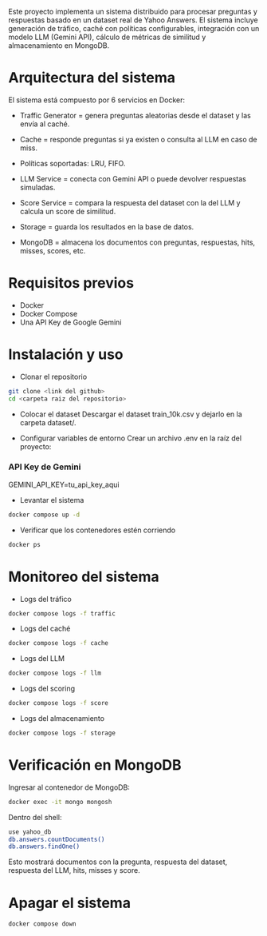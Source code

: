 Este proyecto implementa un sistema distribuido para procesar preguntas y respuestas basado en un dataset real de Yahoo Answers.
El sistema incluye generación de tráfico, caché con políticas configurables, integración con un modelo LLM (Gemini API), cálculo de métricas de similitud y almacenamiento en MongoDB.



# Arquitectura del sistema

El sistema está compuesto por 6 servicios en Docker:

- Traffic Generator = genera preguntas aleatorias desde el dataset y las envía al caché.

- Cache = responde preguntas si ya existen  o consulta al LLM en caso de miss.

- Políticas soportadas: LRU, FIFO.

- LLM Service = conecta con Gemini API  o puede devolver respuestas simuladas.

- Score Service = compara la respuesta del dataset con la del LLM y calcula un score de similitud.

- Storage = guarda los resultados en la base de datos.

- MongoDB = almacena los documentos con preguntas, respuestas, hits, misses, scores, etc.


# Requisitos previos

- Docker
- Docker Compose
- Una API Key de Google Gemini

# Instalación y uso
- Clonar el repositorio
```bash
git clone <link del github>
cd <carpeta raiz del repositorio>
```
- Colocar el dataset
Descargar el dataset train_10k.csv y dejarlo en la carpeta dataset/.

- Configurar variables de entorno
Crear un archivo .env en la raíz del proyecto:

### API Key de Gemini
GEMINI_API_KEY=tu_api_key_aqui

- Levantar el sistema
```bash
docker compose up -d
```
- Verificar que los contenedores estén corriendo

```bash
docker ps
```
# Monitoreo del sistema
- Logs del tráfico
```bash
docker compose logs -f traffic
```
- Logs del caché
```bash
docker compose logs -f cache
```
- Logs del LLM
```bash
docker compose logs -f llm
```
- Logs del scoring
```bash
docker compose logs -f score
```
- Logs del almacenamiento
```bash
docker compose logs -f storage
```

# Verificación en MongoDB

Ingresar al contenedor de MongoDB:

```bash
docker exec -it mongo mongosh
```

Dentro del shell:

```bash
use yahoo_db
db.answers.countDocuments()
db.answers.findOne()
```
Esto mostrará documentos con la pregunta, respuesta del dataset, respuesta del LLM, hits, misses y score.

# Apagar el sistema
```bash
docker compose down
```











